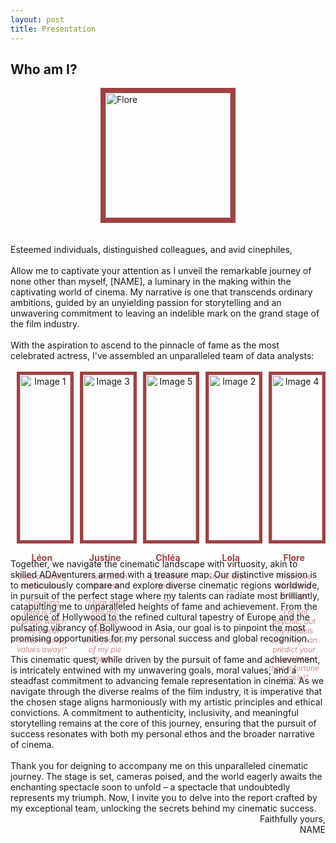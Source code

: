 ```yaml
---
layout: post
title: Presentation
---
```



<div class="message">
  <h2>Who am I?</h2>

  <img src="{{ '/' | relative_url }}images/flore.jpg" alt="Flore" width="200" style="display: block; margin: 0 auto; border: 8px solid #a04144;">
  <br><br>
  Esteemed individuals, distinguished colleagues, and avid cinephiles,
  <br><br>
  Allow me to captivate your attention as I unveil the remarkable journey of none other than myself, [NAME], a luminary in the making within the captivating world of cinema. My narrative is one that transcends ordinary ambitions, guided by an unyielding passion for storytelling and an unwavering commitment to leaving an indelible mark on the grand stage of the film industry. 
  <br><br>
  With the aspiration to ascend to the pinnacle of fame as the most celebrated actress, I've assembled an unparalleled team of data analysts: 
  <br><br>

  <div style="display: flex; justify-content: center;">
    <div style="text-align: center; margin: 0 10px; flex: 1;">
      <img src="{{ '/' | relative_url }}images/flore.jpg" alt="Image 1" style="display: block; margin: 0 auto; border: 5px solid #a04144; width: 100%;">
      <p style="font-weight: bold; ; color: #a04144;">Léon</p>
      <p style="color: #c68d8e;font-size: 12px;">Data cleaning connoisseur</p>
      <p style="font-style: italic; color: #c68d8e;font-size: 12px;"> “Cleaning data is my cardio; watch me sweat those missing values away!” </p>
    </div>
    <div style="text-align: center; margin: 0 10px; flex: 1;">
      <img src="{{ '/' | relative_url }}images/flore.jpg" alt="Image 3" style="display: block; margin: 0 auto; border: 5px solid #a04144; width: 100%;">
      <p style="font-weight: bold;; color: #a04144;">Justine</p>
      <p style="color: #c68d8e;font-size: 12px;">Visualization Virtuoso</p>
      <p style="font-style: italic;color: #c68d8e;font-size: 12px;">“I turn data into art; Picasso would've been jealous of my pie charts!”</p>
    </div>
    <div style="text-align: center; margin: 0 10px; flex: 1;">
      <img src="{{ '/' | relative_url }}images/flore.jpg" alt="Image 5" style="display: block; margin: 0 auto; border: 5px solid #a04144; width: 100%;">
      <p style="font-weight: bold;; color: #a04144;">Chléa</p>
      <p style="color: #c68d8e;font-size: 12px;">Litterature genius</p>
      <p style="font-style: italic;color: #c68d8e;font-size: 12px;">“?”</p>
    </div>
    <div style="text-align: center; margin: 0 10px; flex: 1;">
      <img src="{{ '/' | relative_url }}images/flore.jpg" alt="Image 2" style="display: block; margin: 0 auto; border: 5px solid #a04144; width: 100%;">
      <p style="font-weight: bold;; color: #a04144;">Lola</p>
      <p style="color: #c68d8e;font-size: 12px;">Social expert</p>
      <p style="font-style: italic; color: #c68d8e;font-size: 12px;">“?”</p>
    </div>
    <div style="text-align: center; margin: 0 10px; flex: 1;">
      <img src="{{ '/' | relative_url }}images/flore.jpg" alt="Image 4" style="display: block; margin: 0 auto; border: 5px solid #a04144; width: 100%;">
      <p style="font-weight: bold;; color: #a04144;">Flore</p>
      <p style="color: #c68d8e;font-size: 12px;">Predictive Modeling Prodigy</p>
      <p style="font-style: italic;color: #c68d8e;font-size: 12px;">“I'm not psychic, but my models are; they can predict your future better than a fortune cookie!”</p>
    </div>
  </div>
  <br><br>
  Together, we navigate the cinematic landscape with virtuosity, akin to skilled ADAventurers armed with a treasure map. Our distinctive mission is to meticulously compare and explore diverse cinematic regions worldwide, in pursuit of the perfect stage where my talents can radiate most brilliantly, catapulting me to unparalleled heights of fame and achievement. From the opulence of Hollywood to the refined cultural tapestry of Europe and the pulsating vibrancy of Bollywood in Asia, our goal is to pinpoint the most promising opportunities for my personal success and global recognition.
  <br><br>
  This cinematic quest, while driven by the pursuit of fame and achievement, is intricately entwined with my unwavering goals, moral values, and a steadfast commitment to advancing female representation in cinema. As we navigate through the diverse realms of the film industry, it is imperative that the chosen stage aligns harmoniously with my artistic principles and ethical convictions. A commitment to authenticity, inclusivity, and meaningful storytelling remains at the core of this journey, ensuring that the pursuit of success resonates with both my personal ethos and the broader narrative of cinema. 
  <br><br>
  Thank you for deigning to accompany me on this unparalleled cinematic journey. The stage is set, cameras poised, and the world eagerly awaits the enchanting spectacle soon to unfold – a spectacle that undoubtedly represents my triumph. Now, I invite you to delve into the report crafted by my exceptional team, unlocking the secrets behind my cinematic success. 

<div style="text-align: right;">
  Faithfully yours, <br>
  NAME
</div>
  
</div>


